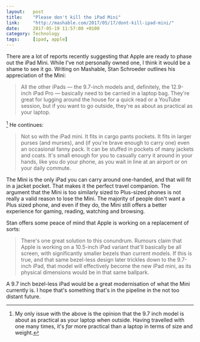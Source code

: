 ```yaml
---
layout:   post
title:    "Please don't kill the iPad Mini"
link:     "http://mashable.com/2017/05/17/dont-kill-ipad-mini/"
date:     2017-05-19 11:57:00 +0100
category: Technology
tags:     [ipad, apple]
---
```


There are a lot of reports recently suggesting that Apple are ready to phase out the iPad Mini. While I've not personally owned one, I think it would be a shame to see it go. Writing on Mashable, Stan Schroeder outlines his appreciation of the Mini:

> All the other iPads — the 9.7-inch models and, definitely, the 12.9-inch iPad Pro — basically need to be carried in a laptop bag. They're great for lugging around the house for a quick read or a YouTube session, but if you want to go outside, they're as about as practical as your laptop.

[^1] He continues:

> Not so with the iPad mini. It fits in cargo pants pockets. It fits in larger purses (and murses), and (if you're brave enough to carry one) even an occasional fanny pack. It can be stuffed in pockets of many jackets and coats. It's small enough for you to casually carry it around in your hands, like you do your phone, as you wait in line at an airport or on your daily commute.

The Mini is the only iPad you can carry around one-handed, and that will fit in a jacket pocket. That makes it the perfect travel companion. The argument that the Mini is too similarly sized to Plus-sized phones is not really a valid reason to lose the Mini. The majority of people don't want a Plus sized phone, and even if they do, the Mini still offers a better experience for gaming, reading, watching and browsing.

Stan offers some peace of mind that Apple is working on a replacement of sorts:

> There's one great solution to this conundrum. Rumours claim that Apple is working on a 10.5-inch iPad variant that'll basically be all screen, with significantly smaller bezels than current models. If this is true, and that same bezel-less design later trickles down to the 9.7-inch iPad, that model will effectively become the new iPad mini, as its physical dimensions would be in that same ballpark.

A 9.7 inch bezel-less iPad would be a great modernisation of what the Mini currently is. I hope that's something that's in the pipeline in the not too distant future. 

[^1]: My only issue with the above is the opinion that the 9.7 inch model is about as practical as your laptop when outside. Having travelled with one many times, it's *far* more practical than a laptop in terms of size and weight.
